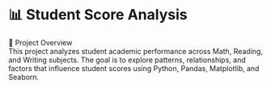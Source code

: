 # 📊 Student Score Analysis 
📌 Project Overview  
This project analyzes student academic performance across Math, Reading, and Writing subjects. The goal is to explore patterns, relationships, and factors that influence student scores using Python, Pandas, Matplotlib, and Seaborn.

